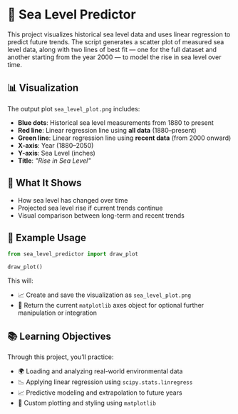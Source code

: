 # 🌊 Sea Level Predictor

This project visualizes historical sea level data and uses linear regression to predict future trends. The script generates a scatter plot of measured sea level data, along with two lines of best fit — one for the full dataset and another starting from the year 2000 — to model the rise in sea level over time.


## 📊 Visualization

The output plot `sea_level_plot.png` includes:
- **Blue dots**: Historical sea level measurements from 1880 to present
- **Red line**: Linear regression line using **all data** (1880–present)
- **Green line**: Linear regression line using **recent data** (from 2000 onward)
- **X-axis**: Year (1880–2050)
- **Y-axis**: Sea Level (inches)
- **Title**: *"Rise in Sea Level"*


## 🧠 What It Shows

- How sea level has changed over time
- Projected sea level rise if current trends continue
- Visual comparison between long-term and recent trends


## 🧪 Example Usage

```python
from sea_level_predictor import draw_plot

draw_plot()
```

This will:

- 📈 Create and save the visualization as `sea_level_plot.png`
- 🧩 Return the current `matplotlib` axes object for optional further manipulation or integration


## 📚 Learning Objectives

Through this project, you’ll practice:

- 🌍 Loading and analyzing real-world environmental data
- 📉 Applying linear regression using `scipy.stats.linregress`
- 📈 Predictive modeling and extrapolation to future years
- 🎨 Custom plotting and styling using `matplotlib`

